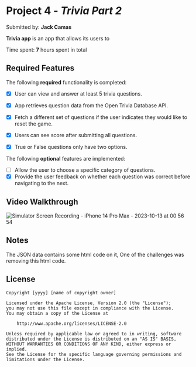 # Project 4 - *Trivia Part 2*

Submitted by: **Jack Camas**

**Trivia app** is an app that allows its users to 

Time spent: **7** hours spent in total

## Required Features

The following **required** functionality is completed:

- [x] User can view and answer at least 5 trivia questions.
- [x] App retrieves question data from the Open Trivia Database API.
- [x] Fetch a different set of questions if the user indicates they would like to reset the game.
- [x] Users can see score after submitting all questions.
- [x] True or False questions only have two options.


The following **optional** features are implemented:

  
- [ ] Allow the user to choose a specific category of questions.
- [x] Provide the user feedback on whether each question was correct before navigating to the next.

## Video Walkthrough

![Simulator Screen Recording - iPhone 14 Pro Max - 2023-10-13 at 00 56 54](https://github.com/Jack-Camas/TriviaPart2-App/assets/48427524/bbe866db-a5ee-4391-a190-f29d96120fbd)

## Notes

The JSON data contains some html code on it, One of the challenges was removing this html code.

## License

    Copyright [yyyy] [name of copyright owner]

    Licensed under the Apache License, Version 2.0 (the "License");
    you may not use this file except in compliance with the License.
    You may obtain a copy of the License at

        http://www.apache.org/licenses/LICENSE-2.0

    Unless required by applicable law or agreed to in writing, software
    distributed under the License is distributed on an "AS IS" BASIS,
    WITHOUT WARRANTIES OR CONDITIONS OF ANY KIND, either express or implied.
    See the License for the specific language governing permissions and
    limitations under the License.
